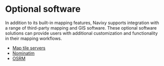 # Optional software

In addition to its built-in mapping features, Navixy supports integration with a range of third-party mapping and GIS software. These optional software solutions can provide users with additional customization and functionality in their mapping workflows.

- [Map tile servers](optional-software/map-tile-servers.md)
- [Nominatim](optional-software/nominatim.md)
- [OSRM](optional-software/osrm.md)